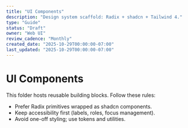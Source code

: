 ```yaml
---
title: "UI Components"
description: "Design system scaffold: Radix + shadcn + Tailwind 4."
type: "Guide"
status: "Draft"
owner: "Web UI"
review_cadence: "Monthly"
created_date: "2025-10-29T00:00:00-07:00"
last_updated: "2025-10-29T00:00:00-07:00"
---
```


# UI Components

This folder hosts reusable building blocks. Follow these rules:
- Prefer Radix primitives wrapped as shadcn components.
- Keep accessibility first (labels, roles, focus management).
- Avoid one-off styling; use tokens and utilities.

